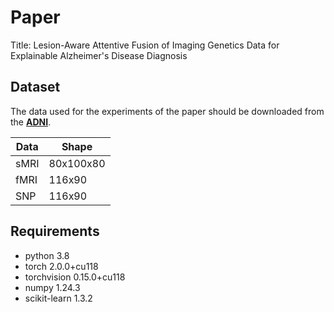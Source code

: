 # Paper
Title: Lesion-Aware Attentive Fusion of Imaging Genetics Data for Explainable Alzheimer's Disease Diagnosis

## Dataset
The data used for the experiments of the paper should be downloaded from the  **[ADNI](https://adni.loni.usc.edu/)**.

| Data      | Shape |
| ----------- | ----------- |
| sMRI      | 80x100x80       |
| fMRI   | 116x90        |
| SNP   | 116x90       |

## Requirements
- python 3.8
- torch 2.0.0+cu118
- torchvision 0.15.0+cu118
- numpy 1.24.3
- scikit-learn 1.3.2
